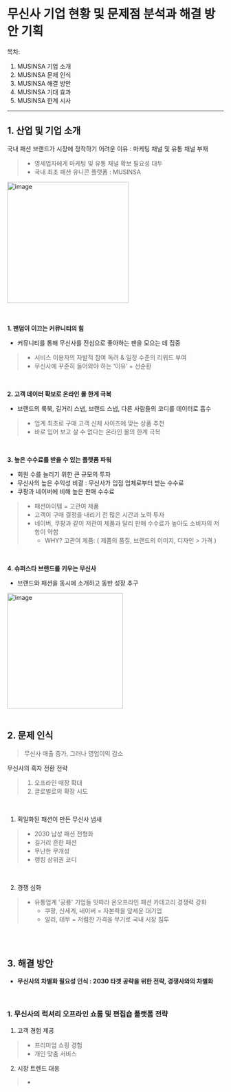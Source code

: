 # 무신사 기업 현황 및 문제점 분석과 해결 방안 기획

목차: 
1. MUSINSA 기업 소개
2. MUSINSA 문제 인식
3. MUSINSA 해결 방안
4. MUSINSA 기대 효과
5. MUSINSA 한계 시사


---

## 1. 산업 및 기업 소개

국내 패션 브랜드가 시장에 정착하기 어려운 이유 : 마케팅 채널 및 유통 채널 부재
> - 영세업자에게 마케팅 및 유통 채널 확보 필요성 대두
> - 국내 최초 패션 유니콘 플랫폼 : MUSINSA

<img width="282" alt="image" src="https://github.com/user-attachments/assets/8a8dd316-d0be-42d4-b88f-258464aef593">

</br>
</br>
</br>

**1. 팬덤이 이끄는 커뮤니티의 힘**
  - 커뮤니티를 통해 무신사를 진심으로 좋아하는 팬을 모으는 데 집중
> - 서비스 이용자의 자발적 참여 독려 & 일정 수준의 리워드 부여
> - 무신사에 꾸준히 들어와야 하는 ‘이유’ + 선순환

</br>

**2. 고객 데이터 확보로 온라인 몰 한게 극복**
  - 브랜드의 룩북, 길거리 스냅, 브랜드 스냅, 다른 사람들의 코디를 데이터로 흡수
> - 업계 최초로 구매 고객 신체 사이즈에 맞는 상품 추천
> - 바로 입어 보고 살 수 없다는 온라인 몰의 한계 극복

</br>

**3. 높은 수수료를 받을 수 있는 플랫폼 파워**
  - 회원 수를 늘리기 위한 큰 규모의 투자
  - 무신사의 높은 수익성 비결 : 무신사가 입점 업체로부터 받는 수수료
  - 쿠팡과 네이버에 비해 높은 판매 수수료
> - 패션아이템 = 고관여 제품
> - 고객이 구매 결정을 내리기 전 많은 시간과 노력 투자
> - 네이버, 쿠팡과 같이 저관여 제품과 달리 판매 수수료가 높아도 소비자의 저항이 약함
>   - WHY? 고관여 제품: ( 제품의 품질, 브랜드의 이미지, 디자인 > 가격 )

</br>

**4. 슈퍼스타 브랜드를 키우는 무신사**
  - 브랜드와 패션을 동시에 소개하고 동반 성장 추구

<img width="269" alt="image" src="https://github.com/user-attachments/assets/9243c7a1-932d-46c7-91e6-a42e6cabada2">

</br>
</br>


## 2. 문제 인식
> 무신사 매출 증가, 그러나 영업이익 감소

무신사의 흑자 전환 전략
> 1. 오프라인 매장 확대
> 2. 글로벌로의 확장 시도

</br>

1. 획일화된 패션이 만든 무신사 냄새
> - 2030 남성 패션 전형화
> - 길거리 흔한 패션
> - 무난한 무개성
> - 랭킹 상위권 코디

</br>

2. 경쟁 심화
> - 유통업계 '공룡' 기업들 잇따라 온오프라인 패션 카테고리 경쟁력 강화
>   - 쿠팡, 신세계, 네이버 = 자본력을 앞세운 대기업
>   - 알리, 테무 = 저렴한 가격을 무기로 국내 시장 침투

</br>
</br>

## 3. 해결 방안
- **무신사의 차별화 필요성 인식 : 2030 타겟 공략을 위한 전략, 경쟁사와의 차별화**

</br>

### 1. 무신사의 럭셔리 오프라인 쇼룸 및 편집숍 플랫폼 전략
1. 고객 경험 제공
  > - 프리미엄 쇼핑 경험
  > - 개인 맞춤 서비스

2. 시장 트렌드 대응
  > - 













